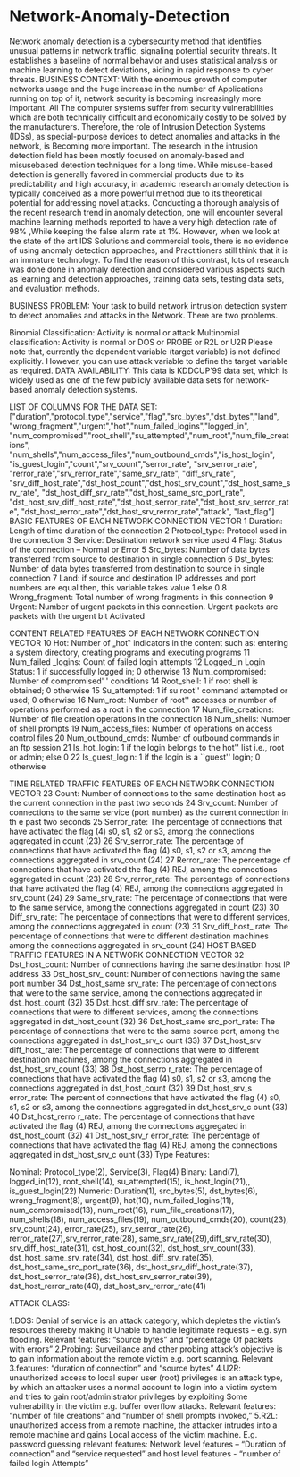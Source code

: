 # Network-Anomaly-Detection
Network anomaly detection is a cybersecurity method that identifies unusual patterns in network traffic, signaling potential security threats. It establishes a baseline of normal behavior and uses statistical analysis or machine learning to detect deviations, aiding in rapid response to cyber threats.
BUSINESS CONTEXT: With the enormous growth of computer networks usage and the huge increase in the number of Applications running on top of it, network security is becoming increasingly more important. All The computer systems suffer from security vulnerabilities which are both technically difficult and economically costly to be solved by the manufacturers. Therefore, the role of Intrusion Detection Systems (IDSs), as special-purpose devices to detect anomalies and attacks in the network, is Becoming more important. The research in the intrusion detection field has been mostly focused on anomaly-based and misusebased detection techniques for a long time. While misuse-based detection is generally favored in commercial products due to its predictability and high accuracy, in academic research anomaly detection is typically conceived as a more powerful method due to its theoretical potential for addressing novel attacks. Conducting a thorough analysis of the recent research trend in anomaly detection, one will encounter several machine learning methods reported to have a very high detection rate of 98% ,While keeping the false alarm rate at 1%. However, when we look at the state of the art IDS Solutions and commercial tools, there is no evidence of using anomaly detection approaches, and Practitioners still think that it is an immature technology. To find the reason of this contrast, lots of research was done done in anomaly detection and considered various aspects such as learning and detection approaches, training data sets, testing data sets, and evaluation methods.

BUSINESS PROBLEM: Your task to build network intrusion detection system to detect anomalies and attacks in the Network. There are two problems.

Binomial Classification: Activity is normal or attack
Multinomial classification: Activity is normal or DOS or PROBE or R2L or U2R Please note that, currently the dependent variable (target variable) is not defined explicitly. However, you can use attack variable to define the target variable as required.
DATA AVAILABILITY: This data is KDDCUP’99 data set, which is widely used as one of the few publicly available data sets for network-based anomaly detection systems.

LIST OF COLUMNS FOR THE DATA SET: ["duration","protocol_type","service","flag","src_bytes","dst_bytes","land", "wrong_fragment","urgent","hot","num_failed_logins","logged_in", "num_compromised","root_shell","su_attempted","num_root","num_file_creations", "num_shells","num_access_files","num_outbound_cmds","is_host_login", "is_guest_login","count","srv_count","serror_rate", "srv_serror_rate", "rerror_rate","srv_rerror_rate","same_srv_rate", "diff_srv_rate", "srv_diff_host_rate","dst_host_count","dst_host_srv_count","dst_host_same_srv_rate", "dst_host_diff_srv_rate","dst_host_same_src_port_rate", "dst_host_srv_diff_host_rate","dst_host_serror_rate","dst_host_srv_serror_rate", "dst_host_rerror_rate","dst_host_srv_rerror_rate","attack", "last_flag"] BASIC FEATURES OF EACH NETWORK CONNECTION VECTOR 1 Duration: Length of time duration of the connection 2 Protocol_type: Protocol used in the connection 3 Service: Destination network service used 4 Flag: Status of the connection – Normal or Error 5 Src_bytes: Number of data bytes transferred from source to destination in single connection 6 Dst_bytes: Number of data bytes transferred from destination to source in single connection 7 Land: if source and destination IP addresses and port numbers are equal then, this variable takes value 1 else 0 8 Wrong_fragment: Total number of wrong fragments in this connection 9 Urgent: Number of urgent packets in this connection. Urgent packets are packets with the urgent bit Activated

CONTENT RELATED FEATURES OF EACH NETWORK CONNECTION VECTOR 10 Hot: Number of „hot‟ indicators in the content such as: entering a system directory, creating programs and executing programs 11 Num_failed _logins: Count of failed login attempts 12 Logged_in Login Status: 1 if successfully logged in; 0 otherwise 13 Num_compromised: Number of compromised' ' conditions 14 Root_shell: 1 if root shell is obtained; 0 otherwise 15 Su_attempted: 1 if su root'' command attempted or used; 0 otherwise 16 Num_root: Number of root'' accesses or number of operations performed as a root in the connection 17 Num_file_creations: Number of file creation operations in the connection 18 Num_shells: Number of shell prompts 19 Num_access_files: Number of operations on access control files 20 Num_outbound_cmds: Number of outbound commands in an ftp session 21 Is_hot_login: 1 if the login belongs to the hot'' list i.e., root or admin; else 0 22 Is_guest_login: 1 if the login is a ``guest'' login; 0 otherwise

TIME RELATED TRAFFIC FEATURES OF EACH NETWORK CONNECTION VECTOR 23 Count: Number of connections to the same destination host as the current connection in the past two seconds 24 Srv_count: Number of connections to the same service (port number) as the current connection in th e past two seconds 25 Serror_rate: The percentage of connections that have activated the flag (4) s0, s1, s2 or s3, among the connections aggregated in count (23) 26 Srv_serror_rate: The percentage of connections that have activated the flag (4) s0, s1, s2 or s3, among the connections aggregated in srv_count (24) 27 Rerror_rate: The percentage of connections that have activated the flag (4) REJ, among the connections aggregated in count (23) 28 Srv_rerror_rate: The percentage of connections that have activated the flag (4) REJ, among the connections aggregated in srv_count (24) 29 Same_srv_rate: The percentage of connections that were to the same service, among the connections aggregated in count (23) 30 Diff_srv_rate: The percentage of connections that were to different services, among the connections aggregated in count (23) 31 Srv_diff_host_ rate: The percentage of connections that were to different destination machines among the connections aggregated in srv_count (24) HOST BASED TRAFFIC FEATURES IN A NETWORK CONNECTION VECTOR 32 Dst_host_count: Number of connections having the same destination host IP address 33 Dst_host_srv_ count: Number of connections having the same port number 34 Dst_host_same srv_rate: The percentage of connections that were to the same service, among the connections aggregated in dst_host_count (32) 35 Dst_host_diff srv_rate: The percentage of connections that were to different services, among the connections aggregated in dst_host_count (32) 36 Dst_host_same src_port_rate: The percentage of connections that were to the same source port, among the connections aggregated in dst_host_srv_c ount (33) 37 Dst_host_srv diff_host_rate: The percentage of connections that were to different destination machines, among the connections aggregated in dst_host_srv_count (33) 38 Dst_host_serro r_rate: The percentage of connections that have activated the flag (4) s0, s1, s2 or s3, among the connections aggregated in dst_host_count (32) 39 Dst_host_srv_s error_rate: The percent of connections that have activated the flag (4) s0, s1, s2 or s3, among the connections aggregated in dst_host_srv_c ount (33) 40 Dst_host_rerro r_rate: The percentage of connections that have activated the flag (4) REJ, among the connections aggregated in dst_host_count (32) 41 Dst_host_srv_r error_rate: The percentage of connections that have activated the flag (4) REJ, among the connections aggregated in dst_host_srv_c ount (33) Type Features:

Nominal: Protocol_type(2), Service(3), Flag(4) Binary: Land(7), logged_in(12), root_shell(14), su_attempted(15), is_host_login(21),, is_guest_login(22) Numeric: Duration(1), src_bytes(5), dst_bytes(6), wrong_fragment(8), urgent(9), hot(10), num_failed_logins(11), num_compromised(13), num_root(16), num_file_creations(17), num_shells(18), num_access_files(19), num_outbound_cmds(20), count(23), srv_count(24), error_rate(25), srv_serror_rate(26), rerror_rate(27),srv_rerror_rate(28), same_srv_rate(29),diff_srv_rate(30), srv_diff_host_rate(31), dst_host_count(32), dst_host_srv_count(33), dst_host_same_srv_rate(34), dst_host_diff_srv_rate(35), dst_host_same_src_port_rate(36), dst_host_srv_diff_host_rate(37), dst_host_serror_rate(38), dst_host_srv_serror_rate(39), dst_host_rerror_rate(40), dst_host_srv_rerror_rate(41)

ATTACK CLASS:

1.DOS: Denial of service is an attack category, which depletes the victim’s resources thereby making it Unable to handle legitimate requests – e.g. syn flooding. Relevant features: “source bytes” and “percentage Of packets with errors”
2.Probing: Surveillance and other probing attack’s objective is to gain information about the remote victim e.g. port scanning. Relevant 3.features: “duration of connection” and “source bytes”
4.U2R: unauthorized access to local super user (root) privileges is an attack type, by which an attacker uses a normal account to login into a victim system and tries to gain root/administrator privileges by exploiting Some vulnerability in the victim e.g. buffer overflow attacks. Relevant features: “number of file creations” and “number of shell prompts invoked,”
5.R2L: unauthorized access from a remote machine, the attacker intrudes into a remote machine and gains Local access of the victim machine. E.g. password guessing relevant features: Network level features – “Duration of connection” and “service requested” and host level features - “number of failed login Attempts”
